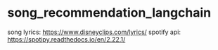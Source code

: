 # song_recommendation_langchain

song lyrics: https://www.disneyclips.com/lyrics/
spotify api: https://spotipy.readthedocs.io/en/2.22.1/